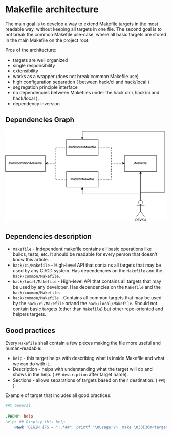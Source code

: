 # Makefile architecture

The main goal is to develop a way to extend Makefile targets in the most readable way, without keeping all targets in one file. The second goal is to not break the common Makefile use-case, where all basic targets are stored in the main Makefile on the project root.

Pros of the architecture:

* targets are well organized
* single responsibility
* extensibility
* works as a wrapper (does not break common Makefile use)
* high configuration separation ( between hack/ci and hack/local )
* segregation principle interface
* no dependencies between Makefiles under the hack dir ( hack/ci and hack/local ).
* dependency inversion

## Dependencies Graph

![asd](./makefile-schema.png)

## Dependencies description

* `Makefile` - Independent makefile contains all basic operations like builds, tests, etc. It should be readable for every person that doesn't know this article.
* `hack/ci/Makefile` - High-level API that contains all targets that may be used by any CI/CD system. Has dependencies on the `Makefile` and the `hack/common/Makefile`.
* `hack/local/Makefile` - High-level API that contains all targets that may be used by any developer. Has dependencies on the `Makefile` and the `hack/common/Makefile`.
* `hack/common/Makefile` - Contains all common targets that may be used by the `hack/ci/Makefile` or/and the `hack/local/Makefile`. Should not contain basic targets (other than `Makefile`) but other repo-oriented and helpers targets.

## Good practices

Every `Makefile` shall contain a few pieces making the file more useful and human-readable:

* `help` - this target helps with describing what is inside Makefile and what we can do with it.
* Description - helps with understanding what the target will do and shows in the help. ( `## description` after target name).
* Sections - allows separations of targets based on their destination. ( `##@` ).

Example of target that includes all good practices:

```Makefile
##@ General

.PHONY: help
help: ## Display this help.
    @awk 'BEGIN {FS = ":.*##"; printf "\nUsage:\n  make \033[36m<target>\033[0m\n"} /^[a-zA-Z_0-9-]+:.*?##/ { printf "  \033[36m%-15s\033[0m %s\n", $$1, $$2 } /^##@/ { printf "\n\033[1m%s\033[0m\n", substr($$0, 5) } ' $(MAKEFILE_LIST)
```
